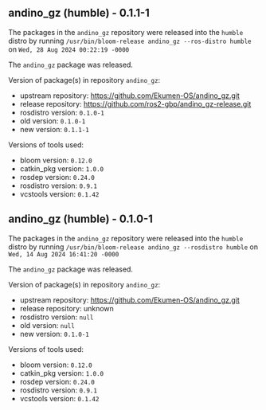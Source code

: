 ## andino_gz (humble) - 0.1.1-1

The packages in the `andino_gz` repository were released into the `humble` distro by running `/usr/bin/bloom-release andino_gz --ros-distro humble` on `Wed, 28 Aug 2024 00:22:19 -0000`

The `andino_gz` package was released.

Version of package(s) in repository `andino_gz`:

- upstream repository: https://github.com/Ekumen-OS/andino_gz.git
- release repository: https://github.com/ros2-gbp/andino_gz-release.git
- rosdistro version: `0.1.0-1`
- old version: `0.1.0-1`
- new version: `0.1.1-1`

Versions of tools used:

- bloom version: `0.12.0`
- catkin_pkg version: `1.0.0`
- rosdep version: `0.24.0`
- rosdistro version: `0.9.1`
- vcstools version: `0.1.42`


## andino_gz (humble) - 0.1.0-1

The packages in the `andino_gz` repository were released into the `humble` distro by running `/usr/bin/bloom-release andino_gz --rosdistro humble` on `Wed, 14 Aug 2024 16:41:20 -0000`

The `andino_gz` package was released.

Version of package(s) in repository `andino_gz`:

- upstream repository: https://github.com/Ekumen-OS/andino_gz.git
- release repository: unknown
- rosdistro version: `null`
- old version: `null`
- new version: `0.1.0-1`

Versions of tools used:

- bloom version: `0.12.0`
- catkin_pkg version: `1.0.0`
- rosdep version: `0.24.0`
- rosdistro version: `0.9.1`
- vcstools version: `0.1.42`



